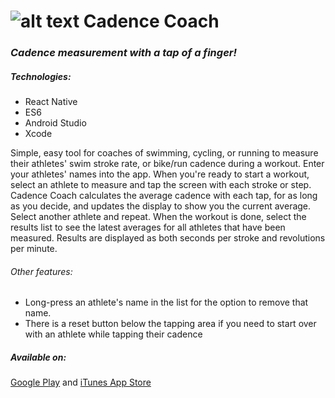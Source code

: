 # ![alt text](https://github.com/JohnDHamm/cadence-react_native/raw/master/AERO_icon-github.png "AERO Timer") Cadence Coach

### *Cadence measurement with a tap of a finger!*

##### _Technologies:_
* React Native
* ES6
* Android Studio
* Xcode

Simple, easy tool for coaches of swimming, cycling, or running to measure their athletes' swim stroke rate, or bike/run cadence during a workout. Enter your athletes' names into the app. When you're ready to start a workout, select an athlete to measure and tap the screen with each stroke or step. Cadence Coach calculates the average cadence with each tap, for as long as you decide, and updates the display to show you the current average. Select another athlete and repeat. When the workout is done, select the results list to see the latest averages for all athletes that have been measured. Results are displayed as both seconds per stroke and revolutions per minute.

###### _Other features:_
* Long-press an athlete's name in the list for the option to remove that name.
* There is a reset button below the tapping area if you need to start over with an athlete while tapping their cadence

##### _Available on:_
[Google Play](https://play.google.com/store/apps/details?id=com.cadencecoach) and [iTunes App Store](https://itunes.apple.com/us/app/cadence-coach/id1262128524?mt=8)
